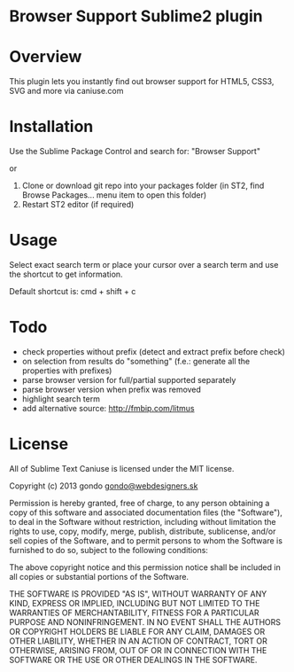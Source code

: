 Browser Support Sublime2 plugin
===============================

Overview
========

This plugin lets you instantly find out browser support for HTML5, CSS3, SVG and more via caniuse.com


Installation
============

Use the Sublime Package Control and search for: "Browser Support"

or

1. Clone or download git repo into your packages folder (in ST2, find Browse Packages... menu item to open this folder)
2. Restart ST2 editor (if required)


Usage
=====

Select exact search term or place your cursor over a search term and use the shortcut to get information.

Default shortcut is: cmd + shift + c


Todo
====

- check properties without prefix (detect and extract prefix before check)
- on selection from results do "something" (f.e.: generate all the properties with prefixes)
- parse browser version for full/partial supported separately
- parse browser version when prefix was removed
- highlight search term
- add alternative source: http://fmbip.com/litmus


License
=======


All of Sublime Text Caniuse is licensed under the MIT license.

Copyright (c) 2013 gondo <gondo@webdesigners.sk>

Permission is hereby granted, free of charge, to any person obtaining a copy of this software and associated documentation files (the "Software"), to deal in the Software without restriction, including without limitation the rights to use, copy, modify, merge, publish, distribute, sublicense, and/or sell copies of the Software, and to permit persons to whom the Software is furnished to do so, subject to the following conditions:

The above copyright notice and this permission notice shall be included in all copies or substantial portions of the Software.

THE SOFTWARE IS PROVIDED "AS IS", WITHOUT WARRANTY OF ANY KIND, EXPRESS OR IMPLIED, INCLUDING BUT NOT LIMITED TO THE WARRANTIES OF MERCHANTABILITY, FITNESS FOR A PARTICULAR PURPOSE AND NONINFRINGEMENT. IN NO EVENT SHALL THE AUTHORS OR COPYRIGHT HOLDERS BE LIABLE FOR ANY CLAIM, DAMAGES OR OTHER LIABILITY, WHETHER IN AN ACTION OF CONTRACT, TORT OR OTHERWISE, ARISING FROM, OUT OF OR IN CONNECTION WITH THE SOFTWARE OR THE USE OR OTHER DEALINGS IN THE SOFTWARE.
